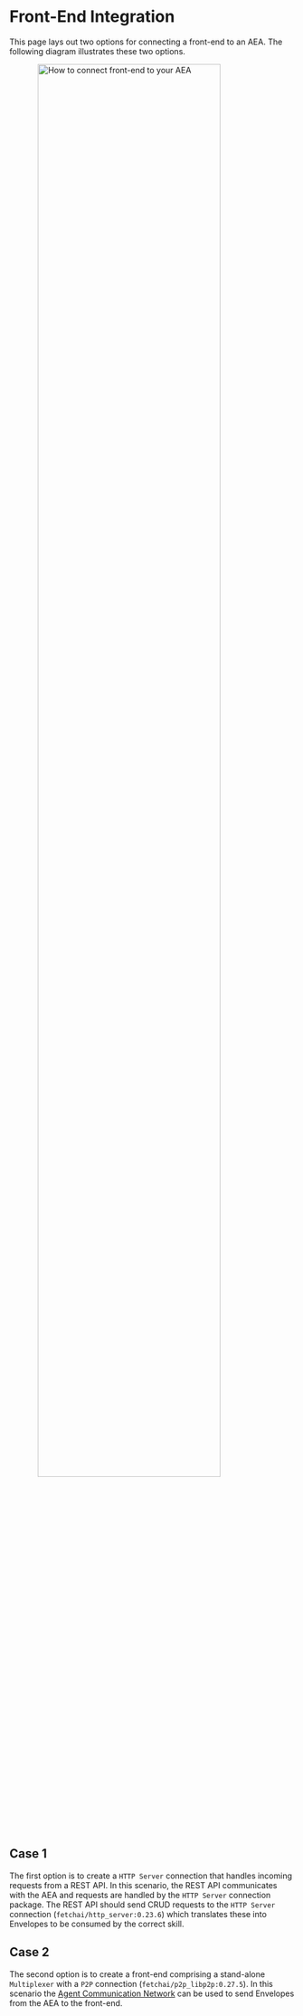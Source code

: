 # Front-End Integration

This page lays out two options for connecting a front-end to an AEA. The following diagram illustrates these two options.

<img src="../assets/http-integration.jpg" alt="How to connect front-end to your AEA" class="center" style="display: block; margin-left: auto; margin-right: auto;width:80%;">

## Case 1

The first option is to create a `HTTP Server` connection that handles incoming requests from a REST API. In this scenario, the REST API communicates with the AEA and requests are handled by the `HTTP Server` connection package. The REST API should send CRUD requests to the `HTTP Server` connection (`fetchai/http_server:0.23.6`) which translates these into Envelopes to be consumed by the correct skill.

## Case 2

The second option is to create a front-end comprising a stand-alone `Multiplexer` with a `P2P` connection (`fetchai/p2p_libp2p:0.27.5`). In this scenario the <a href="../acn">Agent Communication Network</a> can be used to send Envelopes from the AEA to the front-end.
